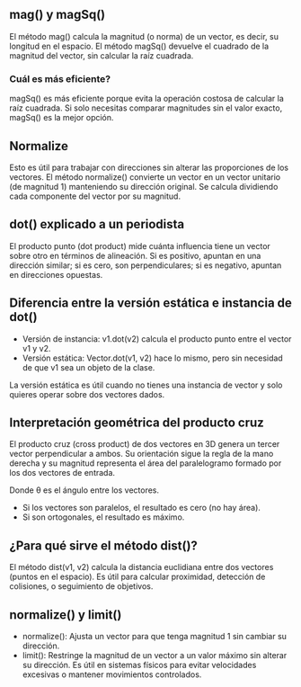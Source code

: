 ## mag() y magSq()
El método mag() calcula la magnitud (o norma) de un vector, es decir, su longitud en el espacio.
El método magSq() devuelve el cuadrado de la magnitud del vector, sin calcular la raíz cuadrada.
### Cuál es más eficiente?
magSq() es más eficiente porque evita la operación costosa de calcular la raíz cuadrada. Si solo necesitas comparar magnitudes sin el valor exacto, magSq() es la mejor opción.
## Normalize
Esto es útil para trabajar con direcciones sin alterar las proporciones de los vectores.
El método normalize() convierte un vector en un vector unitario (de magnitud 1) manteniendo su dirección original. Se calcula dividiendo cada componente del vector por su magnitud.
## dot() explicado a un periodista
El producto punto (dot product) mide cuánta influencia tiene un vector sobre otro en términos de alineación. Si es positivo, apuntan en una dirección similar; si es cero, son perpendiculares; si es negativo, apuntan en direcciones opuestas.
## Diferencia entre la versión estática e instancia de dot()
* Versión de instancia: v1.dot(v2) calcula el producto punto entre el vector v1 y v2.
* Versión estática: Vector.dot(v1, v2) hace lo mismo, pero sin necesidad de que v1 sea un objeto de la clase.
  
La versión estática es útil cuando no tienes una instancia de vector y solo quieres operar sobre dos vectores dados.
## Interpretación geométrica del producto cruz
El producto cruz (cross product) de dos vectores en 3D genera un tercer vector perpendicular a ambos. Su orientación sigue la regla de la mano derecha y su magnitud representa el área del paralelogramo formado por los dos vectores de entrada.

Donde θ es el ángulo entre los vectores.

* Si los vectores son paralelos, el resultado es cero (no hay área).
* Si son ortogonales, el resultado es máximo.
## ¿Para qué sirve el método dist()?
El método dist(v1, v2) calcula la distancia euclidiana entre dos vectores (puntos en el espacio). Es útil para calcular proximidad, detección de colisiones, o seguimiento de objetivos.
## normalize() y limit()
* normalize(): Ajusta un vector para que tenga magnitud 1 sin cambiar su dirección.
* limit(): Restringe la magnitud de un vector a un valor máximo sin alterar su dirección. Es útil en sistemas físicos para evitar velocidades excesivas o mantener movimientos controlados.
